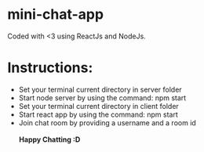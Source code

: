 # mini-chat-app
Coded with <3 using ReactJs and NodeJs.

<h1>Instructions:</h1>
<div style:{text-align: "center"}>
<ul>
<li>Set your terminal current directory in server folder</li>
<li>Start node server by using the command: npm start</li>
<li>Set your terminal current directory in client folder</li>
<li>Start react app by using the command: npm start</li>
<li>Join chat room by providing a username and a room id</li>
<br>
<b>Happy Chatting :D</b>
</ul>
</center>
<h1></h1>

